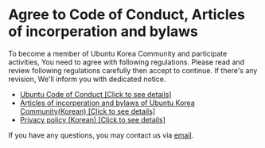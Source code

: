 # Agree to Code of Conduct, Articles of incorperation and bylaws

To become a member of Ubuntu Korea Community and participate activities, You need to agree with following regulations.
Please read and review following regulations carefully then accept to continue. 
If there's any revision, We'll inform you with dedicated notice.

- [Ubuntu Code of Conduct [Click to see details]](https://ubuntu.com/community/governance/code-of-conduct)
- [Articles of incorperation and bylaws of Ubuntu Korea Community(Korean) [Click to see details]](https://disclosures.ubuntu-kr.org/legal/)
- [Privacy policy (Korean) [Click to see details]](https://disclosures.ubuntu-kr.org/privacy-policy/online/)

If you have any questions, you may contact us via [email](mailto:contact@ubuntu-kr.org).